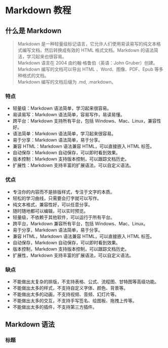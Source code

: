
# Markdown 教程

## 什么是 Markdown

> Markdown 是一种轻量级标记语言，它允许人们使用易读易写的纯文本格式编写文档，然后转换成有效的 HTML 格式文档。Markdown 的语法简洁，学习起来也很容易。  
Markdown 语言在 2004 由约翰·格鲁伯（英语：John Gruber）创建。  
Markdown 编写的文档可以导出 HTML 、Word、图像、PDF、Epub 等多种格式的文档。  
Markdown 编写的文档后缀为 .md, .markdown。

### 特点

- 轻量级：Markdown 语法简单，学习起来很容易。
- 易读易写：Markdown 语法简单，容易写作，易读易懂。
- 跨平台：Markdown 支持所有平台，包括 Windows、Mac、Linux，兼容性好。
- 语法简单：Markdown 语法简单，学习起来很容易。
- 易于分享：Markdown 语法简单，易于分享。
- 兼容 HTML：Markdown 语法兼容 HTML，可以直接嵌入 HTML 标签。
- 自动保存：Markdown 自动保存，可以即时看到效果。
- 版本控制：Markdown 支持版本控制，可以跟踪文档历史。
- 扩展性：Markdown 支持丰富的扩展语法，可以自定义语法。

### 优点

- 专注你的内容而不是排版样式，专注于文字的本质。
- 轻松的学习曲线，只需要会打字就可以写作。
- 纯文本格式，兼容性好，可以任意分享。
- 随时随地都可以编辑，可以实时预览。
- 轻量级，不依赖于其他软件，可以运行于所有平台。
- 跨平台，Markdown 兼容所有平台，包括 Windows、Mac、Linux。
- 易于分享，Markdown 语法简单，易于分享。
- 兼容 HTML，Markdown 语法兼容 HTML，可以直接嵌入 HTML 标签。
- 自动保存，Markdown 自动保存，可以即时看到效果。
- 版本控制，Markdown 支持版本控制，可以跟踪文档历史。
- 扩展性，Markdown 支持丰富的扩展语法，可以自定义语法。

### 缺点

- 不能做出太复杂的排版，不支持表格、公式、流程图、甘特图等高级功能。
- 不能做出太多的样式，不支持自定义字体、颜色、背景等。
- 不能做出太多的动画，不支持视频、音频、幻灯片等。
- 不能做出太多的交互，不支持手写签名、绘图板、拖拽上传等。
- 不能做出太多的插件，不支持第三方插件。

## Markdown 语法

### 标题
